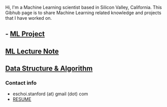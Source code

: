 Hi, I'm a Machine Learning scientist based in Silicon Valley, California. 
This Gibhub page is to share Machine Learning related knowledge and projects that I have worked on.

## - [ML Project](project/README.md)

## [ML Lecture Note](lecture_note/README.md)

## [Data Structure & Algorithm](dsa/dsa.md)

### Contact info
- eschoi.stanford (at) gmail (dot) com
- [RESUME]()
